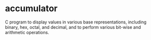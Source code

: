 # accumulator
C program to display values in various base representations, including binary, hex, octal, and decimal, and to perform various bit-wise and arithmetic operations.
